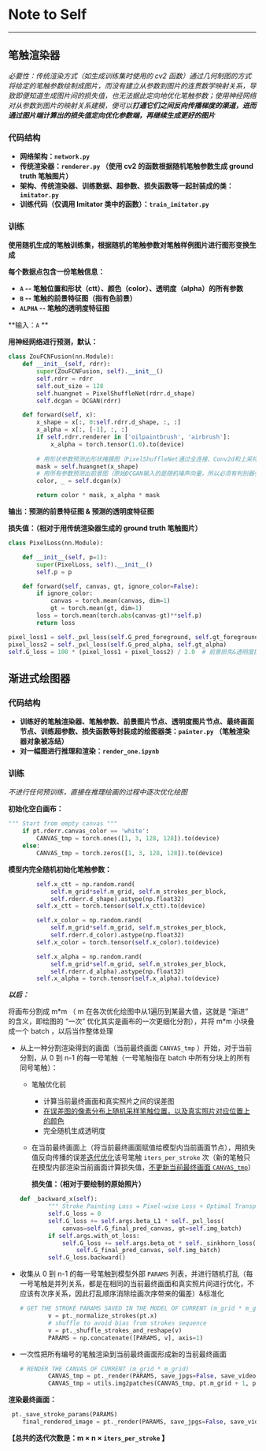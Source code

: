 # Note to Self

****



## 笔触渲染器

*必要性：传统渲染方式（如生成训练集时使用的 cv2 函数）通过几何制图的方式将给定的笔触参数绘制成图片，而没有建立从参数到图片的连贯数学映射关系，导致即便知道生成图片间的损失值，也无法据此定向地优化笔触参数；使用神经网络对从参数到图片的映射关系建模，便可以**打通它们之间反向传播梯度的渠道，进而通过图片端计算出的损失值定向优化参数端，再继续生成更好的图片***

### 代码结构

-   **网络架构：`network.py`**
-   **传统渲染器：`renderer.py` （使用 cv2 的函数根据随机笔触参数生成 ground truth 笔触图片）**
-   **架构、传统渲染器、训练数据、超参数、损失函数等一起封装成的类：`imitator.py`**
-   **训练代码（仅调用 Imitator 类中的函数）：`train_imitator.py`** 

### 训练

**使用随机生成的笔触训练集，根据随机的笔触参数对笔触样例图片进行图形变换生成**

**每个数据点包含一份笔触信息：**

-   **`A` -- 笔触位置和形状（ctt）、颜色（color）、透明度（alpha）的所有参数**
-   **`B` -- 笔触的前景特征图（指有色前景）**
-   **`ALPHA` -- 笔触的透明度特征图**

**输入：`A` **

**用神经网络进行预测，默认：**

```python
class ZouFCNFusion(nn.Module):
    def __init__(self, rdrr):
        super(ZouFCNFusion, self).__init__()
        self.rdrr = rdrr
        self.out_size = 128
        self.huangnet = PixelShuffleNet(rdrr.d_shape)
        self.dcgan = DCGAN(rdrr)

    def forward(self, x):
        x_shape = x[:, 0:self.rdrr.d_shape, :, :]
        x_alpha = x[:, [-1], :, :]
        if self.rdrr.renderer in ['oilpaintbrush', 'airbrush']:
            x_alpha = torch.tensor(1.0).to(device)
		
        # 用形状参数预测出形状掩膜图（PixelShuffleNet通过全连接、Conv2d和上采样操作nn.PixelShuffle，根据一维的形状参数向量预测二维的形状掩膜图）
        mask = self.huangnet(x_shape)
        # 用所有参数预测出前景图（原始DCGAN输入的是随机噪声向量，所以必须有判别器引导学习；这里DCGAN通过转置卷积，根据高维的全部笔触参数向量预测二维的前景图，有输入参数引导，无需判别器）
        color, _ = self.dcgan(x)

        return color * mask, x_alpha * mask
```

**输出：预测的前景特征图 & 预测的透明度特征图** 

**损失值：（相对于用传统渲染器生成的 ground truth 笔触图片）**

```python
class PixelLoss(nn.Module):

    def __init__(self, p=1):
        super(PixelLoss, self).__init__()
        self.p = p

    def forward(self, canvas, gt, ignore_color=False):
        if ignore_color:
            canvas = torch.mean(canvas, dim=1)
            gt = torch.mean(gt, dim=1)
        loss = torch.mean(torch.abs(canvas-gt)**self.p)
        return loss
```

```python
pixel_loss1 = self._pxl_loss(self.G_pred_foreground, self.gt_foreground)
pixel_loss2 = self._pxl_loss(self.G_pred_alpha, self.gt_alpha)
self.G_loss = 100 * (pixel_loss1 + pixel_loss2) / 2.0  # 前景损失&透明度损失的直接均值
```



## 渐进式绘图器

### 代码结构

-   **训练好的笔触渲染器、笔触参数、前景图片节点、透明度图片节点、最终画面节点、训练超参数、损失函数等封装成的绘图器类：`painter.py` （笔触渲染器对象被冻结）** 
-   **对一幅图进行推理和渲染：`render_one.ipynb`** 

### 训练

*不进行任何预训练，直接在推理绘画的过程中逐次优化绘图*

**初始化空白画布：**

```python
""" Start from empty canvas """
    if pt.rderr.canvas_color == 'white':
        CANVAS_tmp = torch.ones([1, 3, 128, 128]).to(device)
    else:
        CANVAS_tmp = torch.zeros([1, 3, 128, 128]).to(device)
```

**模型内完全随机初始化笔触参数：** 

```python
        self.x_ctt = np.random.rand(
            self.m_grid*self.m_grid, self.m_strokes_per_block,
            self.rderr.d_shape).astype(np.float32)
        self.x_ctt = torch.tensor(self.x_ctt).to(device)

        self.x_color = np.random.rand(
            self.m_grid*self.m_grid, self.m_strokes_per_block,
            self.rderr.d_color).astype(np.float32)
        self.x_color = torch.tensor(self.x_color).to(device)

        self.x_alpha = np.random.rand(
            self.m_grid*self.m_grid, self.m_strokes_per_block,
            self.rderr.d_alpha).astype(np.float32)
        self.x_alpha = torch.tensor(self.x_alpha).to(device)
```

***以后：***

将画布分割成 m\*m （ m 在各次优化绘图中从1遍历到某最大值，这就是 “渐进” 的含义，即绘图的 “一次” 优化其实是画布的一次更细化分割），并将 m\*m 小块叠成一个 batch ，以后当作整体处理

-   从上一种分割渲染得到的画面（当前最终画面 `CANVAS_tmp` ）开始，对于当前分割，从 0 到 n-1 的每一号笔触（一号笔触指在 batch 中所有分块上的所有同号笔触）：

    -   笔触优化前
        -   计算当前最终画面和真实照片之间的误差图
        -   <u>在误差图的像素分布上随机采样笔触位置，以及真实照片对应位置上的颜色</u>
        -   完全随机生成透明度
        
    -   在当前最终画面上（将当前最终画面赋值给模型内当前画面节点），用损失值反向传播的误差<u>迭代优化</u>该号笔触 `iters_per_stroke` 次（新的笔触只在模型内部渲染当前画面计算损失值，<u>不更新当前最终画面 `CANVAS_tmp`</u>） 

        **损失值：（相对于要绘制的原始照片）**

    ```python
    def _backward_x(self):
            """ Stroke Painting Loss = Pixel-wise Loss + Optimal Transportation Loss """
            self.G_loss = 0
            self.G_loss += self.args.beta_L1 * self._pxl_loss(
                canvas=self.G_final_pred_canvas, gt=self.img_batch)
            if self.args.with_ot_loss:
                self.G_loss += self.args.beta_ot * self._sinkhorn_loss(
                    self.G_final_pred_canvas, self.img_batch)
            self.G_loss.backward()
    ```

-   收集从 0 到 n-1 的每一号笔触到模型外部 `PARAMS` 列表，并进行随机打乱（每一号笔触是并列关系，都是在相同的当前最终画面和真实照片间进行优化，不应该有次序关系，因此打乱顺序消除绘画次序带来的偏差）&标准化

    ```python
    # GET THE STROKE PARAMS SAVED IN THE MODEL OF CURRENT (m_grid * m_grid)
            v = pt._normalize_strokes(pt.x)
            # shuffle to avoid bias from strokes sequence
            v = pt._shuffle_strokes_and_reshape(v)
            PARAMS = np.concatenate([PARAMS, v], axis=1)
    ```

-   一次性把所有编号的笔触渲染到当前最终画面形成新的当前最终画面

    ```python
    # RENDER THE CANVAS OF CURRENT (m_grid * m_grid)
            CANVAS_tmp = pt._render(PARAMS, save_jpgs=False, save_video=False)
            CANVAS_tmp = utils.img2patches(CANVAS_tmp, pt.m_grid + 1, pt.net_G.out_size).to(device)
    ```

**渲染最终画面：**

```python
 pt._save_stroke_params(PARAMS)
    final_rendered_image = pt._render(PARAMS, save_jpgs=False, save_video=True)
```

**【总共的迭代次数是：m × n × `iters_per_stroke` 】** 

